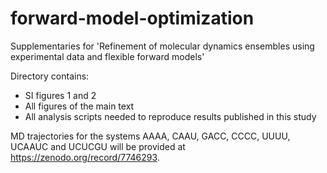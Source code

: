 # forward-model-optimization

Supplementaries for 'Refinement of molecular dynamics ensembles using experimental data and flexible forward models'

Directory contains:
- SI figures 1 and 2
- All figures of the main text 
- All analysis scripts needed to reproduce results published in this study 

MD trajectories for the systems AAAA, CAAU, GACC, CCCC, UUUU, UCAAUC and UCUCGU will be provided at https://zenodo.org/record/7746293.
